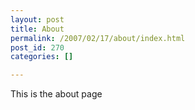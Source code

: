```yaml
---
layout: post
title: About
permalink: /2007/02/17/about/index.html
post_id: 270
categories: []

---
```


This is the about page

